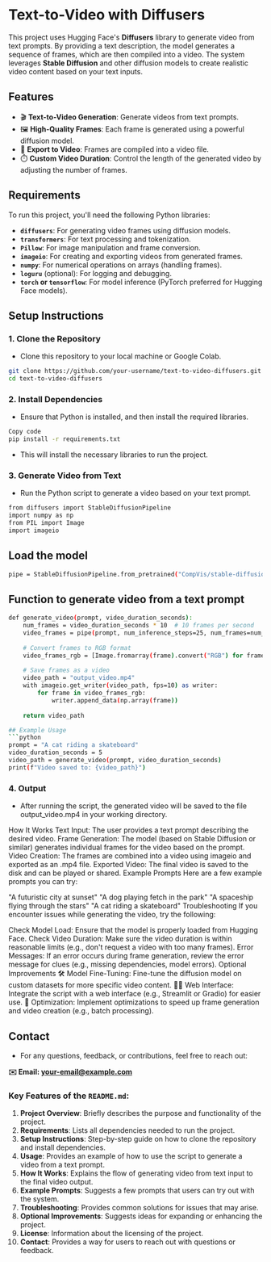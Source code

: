 # Text-to-Video with Diffusers

This project uses Hugging Face's **Diffusers** library to generate video from text prompts. By providing a text description, the model generates a sequence of frames, which are then compiled into a video. The system leverages **Stable Diffusion** and other diffusion models to create realistic video content based on your text inputs.

## Features
- 🎬 **Text-to-Video Generation**: Generate videos from text prompts.
- 🖼️ **High-Quality Frames**: Each frame is generated using a powerful diffusion model.
- 🎥 **Export to Video**: Frames are compiled into a video file.
- ⏱️ **Custom Video Duration**: Control the length of the generated video by adjusting the number of frames.
  
## Requirements

To run this project, you'll need the following Python libraries:

- **`diffusers`**: For generating video frames using diffusion models.
- **`transformers`**: For text processing and tokenization.
- **`Pillow`**: For image manipulation and frame conversion.
- **`imageio`**: For creating and exporting videos from generated frames.
- **`numpy`**: For numerical operations on arrays (handling frames).
- **`loguru`** (optional): For logging and debugging.
- **`torch` or `tensorflow`**: For model inference (PyTorch preferred for Hugging Face models).

## Setup Instructions

### 1. Clone the Repository
* Clone this repository to your local machine or Google Colab.

```bash
git clone https://github.com/your-username/text-to-video-diffusers.git
cd text-to-video-diffusers
```
### 2. Install Dependencies
* Ensure that Python is installed, and then install the required libraries.

```bash
Copy code
pip install -r requirements.txt
```
* This will install the necessary libraries to run the project.
### 3. Generate Video from Text
* Run the Python script to generate a video based on your text prompt.
```bash
from diffusers import StableDiffusionPipeline
import numpy as np
from PIL import Image
import imageio
```
## Load the model
```bash
pipe = StableDiffusionPipeline.from_pretrained("CompVis/stable-diffusion-v1-4")
```

## Function to generate video from a text prompt
```bash
def generate_video(prompt, video_duration_seconds):
    num_frames = video_duration_seconds * 10  # 10 frames per second
    video_frames = pipe(prompt, num_inference_steps=25, num_frames=num_frames).frames
    
    # Convert frames to RGB format
    video_frames_rgb = [Image.fromarray(frame).convert("RGB") for frame in video_frames]
    
    # Save frames as a video
    video_path = "output_video.mp4"
    with imageio.get_writer(video_path, fps=10) as writer:
        for frame in video_frames_rgb:
            writer.append_data(np.array(frame))
    
    return video_path

## Example Usage
```python
prompt = "A cat riding a skateboard"
video_duration_seconds = 5
video_path = generate_video(prompt, video_duration_seconds)
print(f"Video saved to: {video_path}")
```
### 4. Output
* After running the script, the generated video will be saved to the file output_video.mp4 in your working directory.

How It Works
Text Input: The user provides a text prompt describing the desired video.
Frame Generation: The model (based on Stable Diffusion or similar) generates individual frames for the video based on the prompt.
Video Creation: The frames are combined into a video using imageio and exported as an .mp4 file.
Exported Video: The final video is saved to the disk and can be played or shared.
Example Prompts
Here are a few example prompts you can try:

"A futuristic city at sunset"
"A dog playing fetch in the park"
"A spaceship flying through the stars"
"A cat riding a skateboard"
Troubleshooting
If you encounter issues while generating the video, try the following:

Check Model Load: Ensure that the model is properly loaded from Hugging Face.
Check Video Duration: Make sure the video duration is within reasonable limits (e.g., don't request a video with too many frames).
Error Messages: If an error occurs during frame generation, review the error message for clues (e.g., missing dependencies, model errors).
Optional Improvements
🛠️ Model Fine-Tuning: Fine-tune the diffusion model on custom datasets for more specific video content.
🧑‍💻 Web Interface: Integrate the script with a web interface (e.g., Streamlit or Gradio) for easier use.
🚀 Optimization: Implement optimizations to speed up frame generation and video creation (e.g., batch processing).

## Contact
* For any questions, feedback, or contributions, feel free to reach out:

**✉️ Email: your-email@example.com**

### Key Features of the `README.md`:

1. **Project Overview**: Briefly describes the purpose and functionality of the project.
2. **Requirements**: Lists all dependencies needed to run the project.
3. **Setup Instructions**: Step-by-step guide on how to clone the repository and install dependencies.
4. **Usage**: Provides an example of how to use the script to generate a video from a text prompt.
5. **How It Works**: Explains the flow of generating video from text input to the final video output.
6. **Example Prompts**: Suggests a few prompts that users can try out with the system.
7. **Troubleshooting**: Provides common solutions for issues that may arise.
8. **Optional Improvements**: Suggests ideas for expanding or enhancing the project.
9. **License**: Information about the licensing of the project.
10. **Contact**: Provides a way for users to reach out with questions or feedback.





